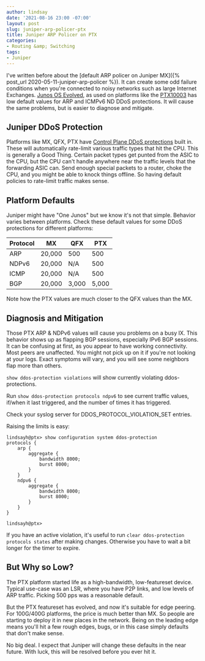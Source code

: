 ```yaml
---
author: lindsay
date: '2021-08-16 23:00 -07:00'
layout: post
slug: juniper-arp-policer-ptx
title: Juniper ARP Policer on PTX
categories:
- Routing &amp; Switching
tags:
- Juniper
---
```


I've written before about the [default ARP policer on Juniper MX]({% post_url 2020-05-11-juniper-arp-policer %}). It can create some odd failure conditions when you're connected to noisy networks such as large Internet Exchanges. [Junos OS Evolved](https://www.juniper.net/documentation/us/en/software/junos/evo-overview/topics/concept/evo-overview.html), as used on platforms like the [PTX10003](https://www.juniper.net/us/en/products/routers/ptx-series/ptx10003-packet-transport-router.html) has low default values for ARP and ICMPv6 ND DDoS protections. It will cause the same problems, but is easier to diagnose and mitigate.

## Juniper DDoS Protection

Platforms like MX, QFX, PTX have [Control Plane DDoS protections](https://www.juniper.net/documentation/us/en/software/junos/security-services/topics/concept/subscriber-management-ddos-protection.html) built in. These will automatically rate-limit various traffic types that hit the CPU. This is generally a Good Thing. Certain packet types get punted from the ASIC to the CPU, but the CPU can't handle anywhere near the traffic levels that the forwarding ASIC can. Send enough special packets to a router, choke the CPU, and you might be able to knock things offline. So having default policies to rate-limit traffic makes sense.

## Platform Defaults

Juniper might have "One Junos" but we know it's not that simple. Behavior varies between platforms. Check these default values for some DDoS protections for different platforms:


|Protocol  | MX       | QFX      |PTX       |
|----------|----------|----------|----------|
|ARP|20,000|500|500|
|NDPv6|20,000|N/A|500|
|ICMP|20,000|N/A|500|
|BGP|20,000|3,000|5,000|


Note how the PTX values are much closer to the QFX values than the MX.

## Diagnosis and Mitigation

Those PTX ARP & NDPv6 values will cause you problems on a busy IX. This behavior shows up as flapping BGP sessions, especially IPv6 BGP sessions. It can be confusing at first, as you appear to have working connectivity. Most peers are unaffected. You might not pick up on it if you're not looking at your logs. Exact symptoms will vary, and you will see some neighbors flap more than others.

`show ddos-protection violations` will show currently violating ddos-protections.

Run `show ddos-protection protocols ndpv6` to see current traffic values, if/when it last triggered, and the number of times it has triggered.

Check your syslog server for DDOS_PROTOCOL_VIOLATION_SET entries.

Raising the limits is easy:

```
lindsayh@ptx> show configuration system ddos-protection
protocols {
    arp {
        aggregate {
            bandwidth 8000;
            burst 8000;
        }
    }
    ndpv6 {
        aggregate {
            bandwidth 8000;
            burst 8000;
        }
    }
}

lindsayh@ptx>
```

If you have an active violation, it's useful to run `clear ddos-protection protocols states` after making changes. Otherwise you have to wait a bit longer for the timer to expire.

## But Why so Low?

The PTX platform started life as a high-bandwidth, low-featureset device. Typical use-case was an LSR, where you have P2P links, and low levels of ARP traffic. Picking 500 pps was a reasonable default.

But the PTX featureset has evolved, and now it's suitable for edge peering. For 100G/400G platforms, the price is much better than MX. So people are starting to deploy it in new places in the network. Being on the leading edge means you'll hit a few rough edges, bugs, or in this case simply defaults that don't make sense.

No big deal. I expect that Juniper will change these defaults in the near future. With luck, this will be resolved before you ever hit it.
